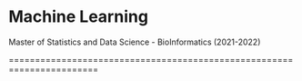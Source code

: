 # Machine Learning
Master of Statistics and Data Science - BioInformatics (2021-2022)

=======================================================================
